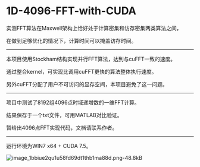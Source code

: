# 1D-4096-FFT-with-CUDA

实测FFT算法在Maxwell架构上恰好处于计算密集和访存密集两类算法之间，

在做到足够优化的情况下，计算时间可以掩盖访存时间。

---

本项目使用Stockham结构实现并行FFT算法，达到与cuFFT一致的速度。

通过整合kernel，可实现比调用cuFFT更快的算法整体执行速度。

另外cuFFT分配了用户不可访问的显存空间，本项目避免了这一问题。

---

项目中测试了8192组4096点时域递增数的一维FFT计算。

结果保存于一个txt文件，可用MATLAB对比验证。

暂给出4096点FFT实现代码，文档请联系作者。

---

运行环境为WIN7 x64 + CUDA 7.5。


![image_1bbiue2qu1u58fd69dt1thb1ma88d.png-48.8kB][1]


  [1]: http://static.zybuluo.com/Velaciela/qatbq1qnvcjajx7tal9z26p5/image_1bbiue2qu1u58fd69dt1thb1ma88d.png
